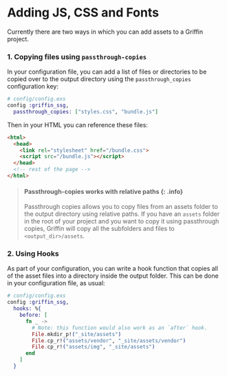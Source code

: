 # Adding JS, CSS and Fonts
Currently there are two ways in which you can add assets to a Griffin project.

### 1. Copying files using `passthrough-copies`

In your configuration file, you can add a list of files or directories to be copied over to the output directory using the `passthrough_copies` configuration key:

```elixir
# config/config.exs
config :griffin_ssg,
  passthrough_copies: ["styles.css", "bundle.js"]
```

Then in your HTML you can reference these files:

```html
<html>
  <head>
    <link rel="stylesheet" href="/bundle.css">
    <script src="/bundle.js"></script>
  </head>
  <!-- rest of the page -->
</html>
```

> #### Passthrough-copies works with relative paths {: .info}
>
> Passthrough copies allows you to copy files from an assets folder to the output directory using relative paths.
> If you have an `assets` folder in the root of your project and you want to copy it using passthrough copies,
> Griffin will copy all the subfolders and files to `<output_dir>/assets`.

### 2. Using Hooks

As part of your configuration, you can write a hook function that copies all of the asset files into a directory inside the output folder.
This can be done in your configuration file, as usual:

```elixir
# config/config.exs
config :griffin_ssg,
  hooks: %{
    before: [
      fn _ ->
        # Note: this function would also work as an `after` hook.
        File.mkdir_p!("_site/assets")
        File.cp_r!("assets/vendor", "_site/assets/vendor")
        File.cp_r!("assets/img", "_site/assets")
      end
    ]
  }
```